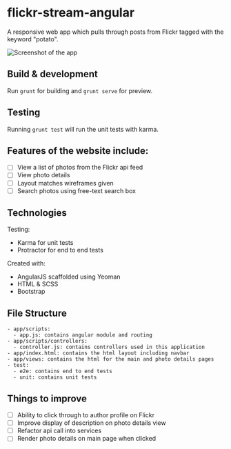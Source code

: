 # flickr-stream-angular

A responsive web app which pulls through posts from Flickr tagged with the keyword "potato".

![Screenshot of the app]()

## Build & development

Run `grunt` for building and `grunt serve` for preview.

## Testing

Running `grunt test` will run the unit tests with karma.

## Features of the website include:
- [ ] View a list of photos from the Flickr api feed
- [ ] View photo details
- [ ] Layout matches wireframes given
- [ ] Search photos using free-text search box

## Technologies
Testing:
- Karma for unit tests
- Protractor for end to end tests

Created with:
- AngularJS scaffolded using Yeoman
- HTML & SCSS
- Bootstrap

## File Structure
```
- app/scripts:
  - app.js: contains angular module and routing
- app/scripts/controllers:
  - controller.js: contains controllers used in this application
- app/index.html: contains the html layout including navbar
- app/views: contains the html for the main and photo details pages
- test:
  - e2e: contains end to end tests
  - unit: contains unit tests
```

## Things to improve
- [ ] Ability to click through to author profile on Flickr
- [ ] Improve display of description on photo details view
- [ ] Refactor api call into services
- [ ] Render photo details on main page when clicked
